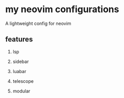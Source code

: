 # my neovim configurations

A lightweight config for neovim

## features

1. lsp

2. sidebar

3. luabar

4. telescope

5. modular
